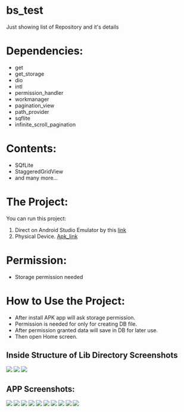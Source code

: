 # bs_test
 Just showing list of Repository and it's details

# Dependencies:
* get
* get_storage
* dio
* intl
* permission_handler
* workmanager
* pagination_view
* path_provider
* sqflite
* infinite_scroll_pagination
 

# Contents:

* SQfLite
* StaggeredGridView
* and many more...

# The Project:

You can run this project:

1. Direct on Android Studio Emulator by this [link](https://github.com/RashadZA/BS_Test)
2. Physical Device. [Apk_link](https://drive.google.com/file/d/1zAFxJrtGJ7CtYi3v56PLgJ6MpFUBQUUa/view?usp=sharing)

# Permission:
* Storage permission needed

# How to Use the Project:

* After install APK app will ask storage permission.
* Permission is needed for only for creating DB file.
* After permission granted data will save in DB for later use.
* Then open Home screen.

## Inside Structure of Lib Directory Screenshots
<img src="directoriesStructure/01.png">
<img src="directoriesStructure/02.png">
<img src="directoriesStructure/03.png">

## APP Screenshots:
<img src="screenShots/01.jpg">
<img src="screenShots/02.jpg">
<img src="screenShots/03.jpg">
<img src="screenShots/04.jpg">
<img src="screenShots/05.jpg">
<img src="screenShots/06.jpg">
<img src="screenShots/07.jpg">
<img src="screenShots/08.jpg">
<img src="screenShots/09.jpg">
<img src="screenShots/03.jpg">
